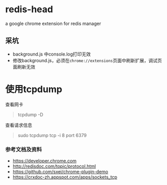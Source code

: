 # redis-head
a google chrome extension for redis manager

## 采坑

- background.js 中console.log打印无效
- 修改background.js，必须在`chrome://extensions`页面中刷新扩展，调试页面刷新无效

# 使用tcpdump

查看网卡
> tcpdump -D

查看请求信息 
> sudo tcpdump tcp -i 8  port 6379


### 参考文档及资料
- https://developer.chrome.com
- http://redisdoc.com/topic/protocol.html
- https://github.com/sxei/chrome-plugin-demo
- https://crxdoc-zh.appspot.com/apps/sockets_tcp